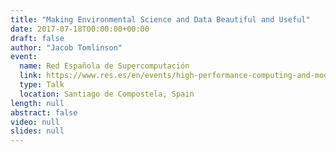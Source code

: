 ```yaml
---
title: "Making Environmental Science and Data Beautiful and Useful"
date: 2017-07-18T00:00:00+00:00
draft: false
author: "Jacob Tomlinson"
event:
  name: Red Española de Supercomputación
  link: https://www.res.es/en/events/high-performance-computing-and-modeling-atmospheric-and-ocean-sciences
  type: Talk
  location: Santiago de Compostela, Spain
length: null
abstract: false
video: null
slides: null
---
```


